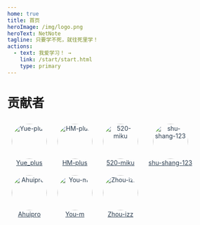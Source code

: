 ```yaml
---
home: true
title: 首页
heroImage: /img/logo.png
heroText: NetNote
tagline: 只要学不死，就往死里学！
actions:
  - text: 我爱学习！ →
    link: /start/start.html
    type: primary
---
```


# 贡献者

<style>
.head-link {
    color: #2c3e50;
    padding: 10px;
    display: inline-block;
    text-align: center;
    border-radius: 4px;
    transition: .2s;
}
.head-link:hover{
    color: #fff;
    background-color: #3eaf7c;
}
.head-img {
    width: 80px;
    height: 80px;
    border-radius: 100%;
}
</style>
<a class="head-link" target="_blank" href="https://github.com/Yue-plus">
    <img class="head-img" src="/img/portrait/Yue-plus.png" alt="Yue-plus" />
    <br />
    Yue_plus
</a>
<a class="head-link" target="_blank" href="https://github.com/HM-plus">
    <img class="head-img" src="/img/portrait/HM-plus.png" alt="HM-plus" />
    <br />
    HM-plus
</a>
<a class="head-link" target="_blank" href="https://github.com/520-miku">
    <img class="head-img" src="/img/portrait/520-miku.jpg" alt="520-miku" />
    <br />
    520-miku
</a>
<a class="head-link" target="_blank" href="https://github.com/shu-shang-123">
    <img class="head-img" src="/img/portrait/shu-shang-123.jpg" alt="shu-shang-123" />
    <br />
    shu-shang-123
</a>
<a class="head-link" target="_blank" href="https://github.com/Ahuipro">
    <img class="head-img" src="/img/portrait/Ahuipro.jpg" alt="Ahuipro" />
    <br />
    Ahuipro
</a>
<a class="head-link" target="_blank" href="https://github.com/You-m">
    <img class="head-img" src="/img/portrait/You-m.jpg" alt="You-m" />
    <br />
    You-m
</a>
<a class="head-link" target="_blank" href="https://gitee.com/zhou-izz">
    <img class="head-img" src="/img/portrait/zhou-izz.jpg" alt="Zhou-izz" />
    <br />
    Zhou-izz
</a>